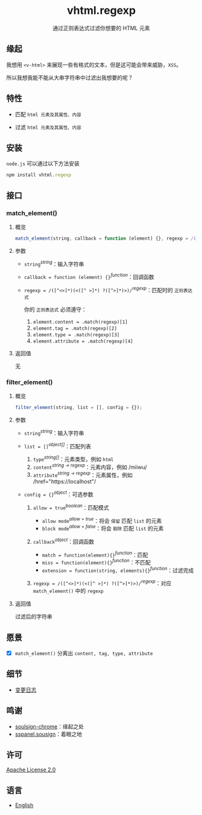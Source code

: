 <div align="center">
    <h1>vhtml.regexp</h1>
    <p>通过正则表达式过滤你想要的 HTML 元素</p>
</div>

## 缘起

我想用 `<v-html>` 来展现一些有格式的文本，但是这可能会带来威胁，`XSS`。

所以我想我能不能从大串字符串中过滤出我想要的呢？

## 特性

- 匹配 `html 元素及其属性、内容`

- 过滤 `html 元素及其属性、内容`


## 安装

`node.js` 可以通过以下方法安装

```javascript
npm install vhtml.regexp
```

## 接口

### match_element()

1. 概览

   ```javascript
   match_element(string, callback = function (element) {}, regexp = /([^<>]*)(<([^ >]*) ?([^>]*)>)/);
   ```

2. 参数

   - `string`<sup>*string*</sup>：输入字符串

   - `callback = function (element) {}`<sup>*function*</sup>：回调函数

   - `regexp = /([^<>]*)(<([^ >]*) ?([^>]*)>)/`<sup>*regexp*</sup>：匹配时的 `正则表达式`
     
     你的 `正则表达式` 必须遵守：
     
     1. `element.content = .match(regexp)[1]`
     2. `element.tag = .match(regexp)[2]`
     3. `element.type = .match(regexp)[3]`
     4. `element.attribute = .match(regexp)[4]`

3. 返回值

   无

### filter_element()

1. 概览

   ```javascript
   filter_element(string, list = [], config = {});
   ```
   
2. 参数

   - `string`<sup>*string*</sup>：输入字符串

   - `list = []`<sup>*object[]*</sup>：匹配列表

     1. `type`<sup>*string[]*</sup>：元素类型，例如 `html`
     2. `content`<sup>*string -> regexp*</sup>：元素内容，例如 /miiwu/
     3. `attribute`<sup>*string -> regexp*</sup>：元素属性，例如 /href="https:\/\/localhost"/

   - `config = {}`<sup>*object*</sup>：可选参数

     1. `allow = true`<sup>*boolean*</sup>：匹配模式
        - `allow mode`<sup>*allow = true*</sup>：将会 `保留` 匹配 `list` 的元素
        - `block mode`<sup>*allow = false*</sup>：将会 `剔除` 匹配  `list` 的元素
     2. `callback`<sup>*object*</sup>：回调函数
        - `match = function(element){}`<sup>*function*</sup>：匹配
        - `miss = function(element){}`<sup>*function*</sup>：不匹配
        - `extension = function(string, elements){}`<sup>*function*</sup>：过滤完成

     3. `regexp = /([^<>]*)(<([^ >]*) ?([^>]*)>)/`<sup>*regexp*</sup>：对应 `match_element()` 中的 `regexp`

3. 返回值

   过滤后的字符串

## 愿景

- [x] `match_element()` 分离出 `content, tag, type, attribute`

## 细节

- [变更日志](../changelog/zh.md)

## 鸣谢

- [soulsign-chrome](https://github.com/inu1255/soulsign-chrome)：缘起之处
- [sspanel.sousign](https://github.com/miiwu/sspanel.soulsign)：着眼之地

## 许可

[Apache License 2.0](./license)

## 语言

- [English](./en.md)